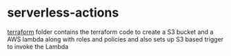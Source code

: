 # serverless-actions

[terraform](../terraform) folder contains the terraform code to create a S3 bucket and a AWS lambda along with roles and policies and also sets up S3 based trigger to invoke the Lambda


